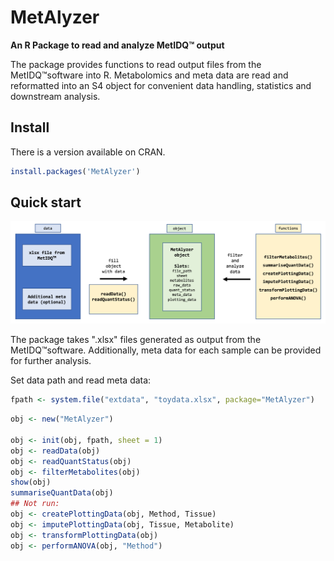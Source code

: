 MetAlyzer
========

**An R Package to read and analyze MetIDQ:tm: output**

The package provides functions to read output files from the MetIDQ:tm:software into R. Metabolomics and meta data are read and reformatted into an S4 object for convenient data handling, statistics and downstream analysis.

## Install

There is a version available on CRAN.

```r
install.packages('MetAlyzer')
```

## Quick start

![Overview](vignettes/MetAlyzer_overview.png)

The package takes ".xlsx" files generated as output from the MetIDQ:tm:software. Additionally, meta data for each sample can be provided for further analysis.

Set data path and read meta data:
```r
fpath <- system.file("extdata", "toydata.xlsx", package="MetAlyzer")
```

```r
obj <- new("MetAlyzer")

obj <- init(obj, fpath, sheet = 1)
obj <- readData(obj)
obj <- readQuantStatus(obj)
obj <- filterMetabolites(obj)
show(obj)
summariseQuantData(obj)
## Not run: 
obj <- createPlottingData(obj, Method, Tissue)
obj <- imputePlottingData(obj, Tissue, Metabolite)
obj <- transformPlottingData(obj)
obj <- performANOVA(obj, "Method")
```



